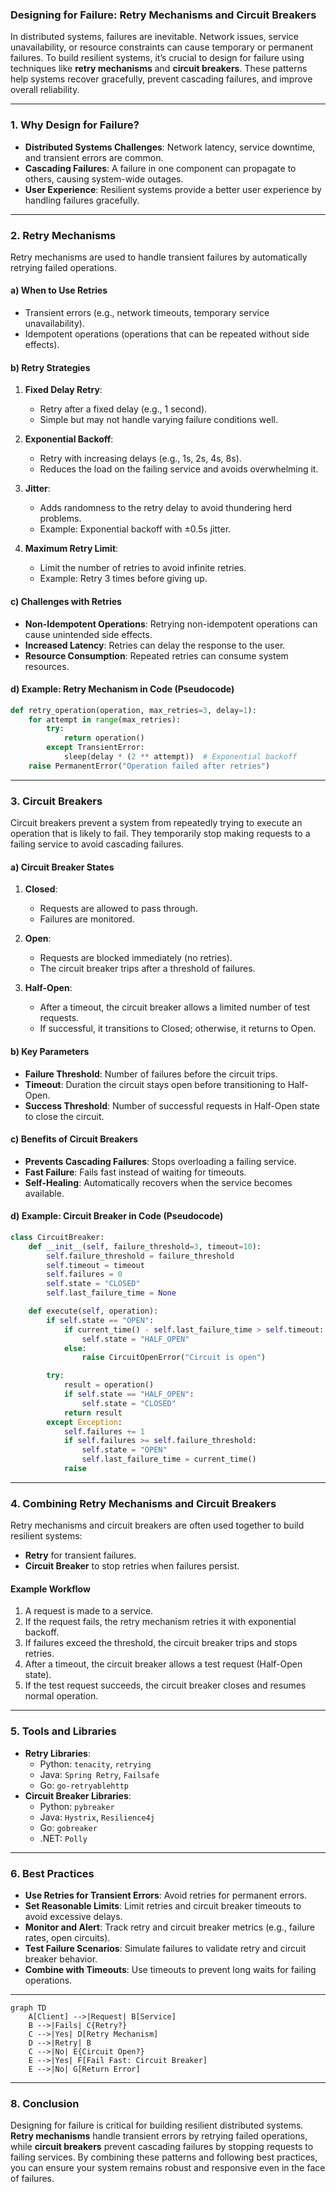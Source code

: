 ### **Designing for Failure: Retry Mechanisms and Circuit Breakers**

In distributed systems, failures are inevitable. Network issues, service unavailability, or resource constraints can cause temporary or permanent failures. To build resilient systems, it’s crucial to design for failure using techniques like **retry mechanisms** and **circuit breakers**. These patterns help systems recover gracefully, prevent cascading failures, and improve overall reliability.

---

### **1. Why Design for Failure?**

- **Distributed Systems Challenges**: Network latency, service downtime, and transient errors are common.
- **Cascading Failures**: A failure in one component can propagate to others, causing system-wide outages.
- **User Experience**: Resilient systems provide a better user experience by handling failures gracefully.

---

### **2. Retry Mechanisms**

Retry mechanisms are used to handle transient failures by automatically retrying failed operations.

#### **a) When to Use Retries**

- Transient errors (e.g., network timeouts, temporary service unavailability).
- Idempotent operations (operations that can be repeated without side effects).

#### **b) Retry Strategies**

1. **Fixed Delay Retry**:

   - Retry after a fixed delay (e.g., 1 second).
   - Simple but may not handle varying failure conditions well.

2. **Exponential Backoff**:

   - Retry with increasing delays (e.g., 1s, 2s, 4s, 8s).
   - Reduces the load on the failing service and avoids overwhelming it.

3. **Jitter**:

   - Adds randomness to the retry delay to avoid thundering herd problems.
   - Example: Exponential backoff with ±0.5s jitter.

4. **Maximum Retry Limit**:
   - Limit the number of retries to avoid infinite retries.
   - Example: Retry 3 times before giving up.

#### **c) Challenges with Retries**

- **Non-Idempotent Operations**: Retrying non-idempotent operations can cause unintended side effects.
- **Increased Latency**: Retries can delay the response to the user.
- **Resource Consumption**: Repeated retries can consume system resources.

#### **d) Example: Retry Mechanism in Code (Pseudocode)**

```python
def retry_operation(operation, max_retries=3, delay=1):
    for attempt in range(max_retries):
        try:
            return operation()
        except TransientError:
            sleep(delay * (2 ** attempt))  # Exponential backoff
    raise PermanentError("Operation failed after retries")
```

---

### **3. Circuit Breakers**

Circuit breakers prevent a system from repeatedly trying to execute an operation that is likely to fail. They temporarily stop making requests to a failing service to avoid cascading failures.

#### **a) Circuit Breaker States**

1. **Closed**:

   - Requests are allowed to pass through.
   - Failures are monitored.

2. **Open**:

   - Requests are blocked immediately (no retries).
   - The circuit breaker trips after a threshold of failures.

3. **Half-Open**:
   - After a timeout, the circuit breaker allows a limited number of test requests.
   - If successful, it transitions to Closed; otherwise, it returns to Open.

#### **b) Key Parameters**

- **Failure Threshold**: Number of failures before the circuit trips.
- **Timeout**: Duration the circuit stays open before transitioning to Half-Open.
- **Success Threshold**: Number of successful requests in Half-Open state to close the circuit.

#### **c) Benefits of Circuit Breakers**

- **Prevents Cascading Failures**: Stops overloading a failing service.
- **Fast Failure**: Fails fast instead of waiting for timeouts.
- **Self-Healing**: Automatically recovers when the service becomes available.

#### **d) Example: Circuit Breaker in Code (Pseudocode)**

```python
class CircuitBreaker:
    def __init__(self, failure_threshold=3, timeout=10):
        self.failure_threshold = failure_threshold
        self.timeout = timeout
        self.failures = 0
        self.state = "CLOSED"
        self.last_failure_time = None

    def execute(self, operation):
        if self.state == "OPEN":
            if current_time() - self.last_failure_time > self.timeout:
                self.state = "HALF_OPEN"
            else:
                raise CircuitOpenError("Circuit is open")

        try:
            result = operation()
            if self.state == "HALF_OPEN":
                self.state = "CLOSED"
            return result
        except Exception:
            self.failures += 1
            if self.failures >= self.failure_threshold:
                self.state = "OPEN"
                self.last_failure_time = current_time()
            raise
```

---

### **4. Combining Retry Mechanisms and Circuit Breakers**

Retry mechanisms and circuit breakers are often used together to build resilient systems:

- **Retry** for transient failures.
- **Circuit Breaker** to stop retries when failures persist.

#### **Example Workflow**

1. A request is made to a service.
2. If the request fails, the retry mechanism retries it with exponential backoff.
3. If failures exceed the threshold, the circuit breaker trips and stops retries.
4. After a timeout, the circuit breaker allows a test request (Half-Open state).
5. If the test request succeeds, the circuit breaker closes and resumes normal operation.

---

### **5. Tools and Libraries**

- **Retry Libraries**:
  - Python: `tenacity`, `retrying`
  - Java: `Spring Retry`, `Failsafe`
  - Go: `go-retryablehttp`
- **Circuit Breaker Libraries**:
  - Python: `pybreaker`
  - Java: `Hystrix`, `Resilience4j`
  - Go: `gobreaker`
  - .NET: `Polly`

---

### **6. Best Practices**

- **Use Retries for Transient Errors**: Avoid retries for permanent errors.
- **Set Reasonable Limits**: Limit retries and circuit breaker timeouts to avoid excessive delays.
- **Monitor and Alert**: Track retry and circuit breaker metrics (e.g., failure rates, open circuits).
- **Test Failure Scenarios**: Simulate failures to validate retry and circuit breaker behavior.
- **Combine with Timeouts**: Use timeouts to prevent long waits for failing operations.

---

```mermaid
graph TD
    A[Client] -->|Request| B[Service]
    B -->|Fails| C{Retry?}
    C -->|Yes| D[Retry Mechanism]
    D -->|Retry| B
    C -->|No| E{Circuit Open?}
    E -->|Yes| F[Fail Fast: Circuit Breaker]
    E -->|No| G[Return Error]
```

---

### **8. Conclusion**

Designing for failure is critical for building resilient distributed systems. **Retry mechanisms** handle transient errors by retrying failed operations, while **circuit breakers** prevent cascading failures by stopping requests to failing services. By combining these patterns and following best practices, you can ensure your system remains robust and responsive even in the face of failures.
